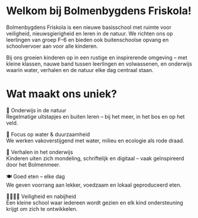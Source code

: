 ---
---

# Welkom bij Bolmenbygdens Friskola!

Bolmenbygdens Friskola is een nieuwe basisschool met ruimte voor veiligheid, nieuwsgierigheid en leren in de natuur. We richten ons op leerlingen van groep F–6 en bieden ook buitenschoolse opvang en schoolvervoer aan voor alle kinderen.

Bij ons groeien kinderen op in een rustige en inspirerende omgeving – met kleine klassen, nauwe band tussen leerlingen en volwassenen, en onderwijs waarin water, verhalen en de natuur elke dag centraal staan.

# Wat maakt ons uniek?
🌿 Onderwijs in de natuur    
    Regelmatige uitstapjes en buiten leren – bij het meer, in het bos en op het veld.

🌊 Focus op water & duurzaamheid    
We werken vakoverstijgend met water, milieu en ecologie als rode draad.

📖 Verhalen in het onderwijs    
Kinderen uiten zich mondeling, schriftelijk en digitaal – vaak geïnspireerd door het Bolmenmeer.

🍽 Goed eten – elke dag    
We geven voorrang aan lekker, voedzaam en lokaal geproduceerd eten.

👨‍👩‍👧‍👦 Veiligheid en nabijheid    
Een kleine school waar iedereen wordt gezien en elk kind ondersteuning krijgt om zich te ontwikkelen.
